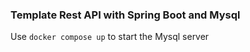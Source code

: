### Template Rest API with Spring Boot and Mysql

Use `docker compose up` to start the Mysql server

